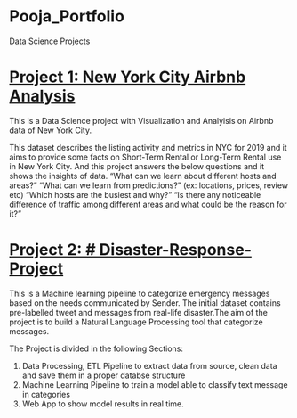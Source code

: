 # Pooja_Portfolio
Data Science Projects

# [Project 1:  New York City Airbnb Analysis](https://github.com/poojapatel26/New-York-City-Airbnb) 

This is a Data Science project with Visualization and Analyisis on Airbnb data of New York City.

This dataset describes the listing activity and metrics in NYC for 2019 and it aims to provide some facts on Short-Term Rental or Long-Term Rental use in New York City. And this project answers the below questions and it shows the insights of data.
“What can we learn about different hosts and areas?”
“What can we learn from predictions?” (ex: locations, prices, review etc)
“Which hosts are the busiest and why?”
“Is there any noticeable difference of traffic among different areas and what could be the reason for it?”

# [Project 2:  # Disaster-Response-Project](https://github.com/poojapatel26/Disaster-Response-Project) 

This is a Machine learning pipeline to categorize emergency messages based on the needs communicated by Sender.
The initial dataset contains pre-labelled tweet and messages from real-life disaster.The aim of the project is to build a Natural Language Processing tool that categorize messages.

The Project is divided in the following Sections:

 1. Data Processing, ETL Pipeline to extract data from source, clean data and save them in a proper databse structure
 2. Machine Learning Pipeline to train a model able to classify text message in categories
 3. Web App to show model results in real time.
 
 


